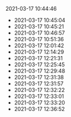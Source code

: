 2021-03-17 10:44:46
* 2021-03-17 10:45:04
* 2021-03-17 10:45:21
* 2021-03-17 10:46:57
* 2021-03-17 10:51:36
* 2021-03-17 12:01:42
* 2021-03-17 12:14:29
* 2021-03-17 12:21:31
* 2021-03-17 12:25:45
* 2021-03-17 12:29:48
* 2021-03-17 12:31:38
* 2021-03-17 12:31:57
* 2021-03-17 12:32:22
* 2021-03-17 12:33:01
* 2021-03-17 12:33:20
* 2021-03-17 12:36:52